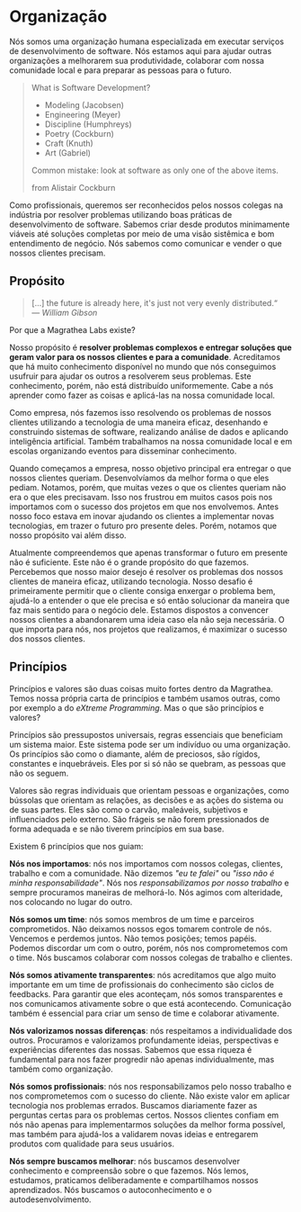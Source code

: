 # Organização

Nós somos uma organização humana especializada em executar serviços de desenvolvimento de software. Nós estamos aqui para ajudar outras organizações a melhorarem sua produtividade, colaborar com nossa comunidade local e para preparar as pessoas para o futuro.

> What is Software Development?
> * Modeling (Jacobsen)
> * Engineering (Meyer)
> * Discipline (Humphreys)
> * Poetry (Cockburn)
> * Craft (Knuth)
> * Art (Gabriel)
>
> Common mistake: look at software as only one of the above items.
>
> from Alistair Cockburn

Como profissionais, queremos ser reconhecidos pelos nossos colegas na indústria por resolver problemas utilizando boas práticas de desenvolvimento de software. Sabemos criar desde produtos minimamente viáveis até soluções completas por meio de uma visão sistêmica e bom entendimento de negócio. Nós sabemos como comunicar e vender o que nossos clientes precisam.

## Propósito

> [...] the future is already here, it's just not very evenly distributed.“
> <br>— *William Gibson*

Por que a Magrathea Labs existe?

Nosso propósito é **resolver problemas complexos e entregar soluções que geram valor para os nossos clientes e para a comunidade**. Acreditamos que há muito conhecimento disponível no mundo que nós conseguimos usufruir para ajudar os outros a resolverem seus problemas. Este conhecimento, porém, não está distribuído uniformemente. Cabe a nós aprender como fazer as coisas e aplicá-las na nossa comunidade local.

Como empresa, nós fazemos isso resolvendo os problemas de nossos clientes utilizando a tecnologia de uma maneira eficaz, desenhando e construindo sistemas de software, realizando análise de dados e aplicando inteligência artificial. Também trabalhamos na nossa comunidade local e em escolas organizando eventos para disseminar conhecimento.

Quando começamos a empresa, nosso objetivo principal era entregar o que nossos clientes queriam. Desenvolvíamos da melhor forma o que eles pediam. Notamos, porém, que muitas vezes o que os clientes queriam não era o que eles precisavam. Isso nos frustrou em muitos casos pois nos importamos com o sucesso dos projetos em que nos envolvemos. Antes nosso foco estava em inovar ajudando os clientes a implementar novas tecnologias, em trazer o futuro pro presente deles. Porém, notamos que nosso propósito vai além disso.

Atualmente compreendemos que apenas transformar o futuro em presente não é suficiente. Este não é o grande propósito do que fazemos. Percebemos que nosso maior desejo é resolver os problemas dos nossos clientes de maneira eficaz, utilizando tecnologia. Nosso desafio é primeiramente permitir que o cliente consiga enxergar o problema bem, ajudá-lo a entender o que ele precisa e só então solucionar da maneira que faz mais sentido para o negócio dele. Estamos dispostos a convencer nossos clientes a abandonarem uma ideia caso ela não seja necessária. O que importa para nós, nos projetos que realizamos, é maximizar o sucesso dos nossos clientes.

## Princípios

Princípios e valores são duas coisas muito fortes dentro da Magrathea. Temos nossa própria carta de princípios e também usamos outras, como por exemplo a do _eXtreme Programming_. Mas o que são princípios e valores?

Princípios são pressupostos universais, regras essenciais que beneficiam um sistema maior. Este sistema pode ser um indivíduo ou uma organização. Os princípios são como o diamante, além de preciosos, são rígidos, constantes e inquebráveis. Eles por si só não se quebram, as pessoas que não os seguem.

Valores são regras individuais que orientam pessoas e organizações, como bússolas que orientam as relações, as decisões e as ações do sistema ou de suas partes. Eles são como o carvão, maleáveis, subjetivos e influenciados pelo externo. São frágeis se não forem pressionados de forma adequada e se não tiverem princípios em sua base.

Existem 6 princípios que nos guiam:

**Nós nos importamos**: nós nos importamos com nossos colegas, clientes, trabalho e com a comunidade. Não dizemos _"eu te falei"_ ou _"isso não é minha responsabilidade"_. Nós nos _responsabilizamos por nosso trabalho_ e sempre procuramos maneiras de melhorá-lo. Nós agimos com alteridade, nos colocando no lugar do outro.

**Nós somos um time**: nós somos membros de um time e parceiros comprometidos. Não deixamos nossos egos tomarem controle de nós. Vencemos e perdemos juntos. Não temos posições; temos papéis. Podemos discordar um com o outro, porém, nós nos comprometemos com o time. Nós buscamos colaborar com nossos colegas de trabalho e clientes.

**Nós somos ativamente transparentes**: nós acreditamos que algo muito importante em um time de profissionais do conhecimento são ciclos de feedbacks. Para garantir que eles aconteçam, nós somos transparentes e nos comunicamos ativamente sobre o que está acontecendo. Comunicação também é essencial para criar um senso de time e colaborar ativamente.

**Nós valorizamos nossas diferenças**: nós respeitamos a individualidade dos outros. Procuramos e valorizamos profundamente ideias, perspectivas e experiências diferentes das nossas. Sabemos que essa riqueza é fundamental para nos fazer progredir não apenas individualmente, mas também como organização.

**Nós somos profissionais**: nós nos responsabilizamos pelo nosso trabalho e nos comprometemos com o sucesso do cliente. Não existe valor em aplicar tecnologia nos problemas errados. Buscamos diariamente fazer as perguntas certas para os problemas certos. Nossos clientes confiam em nós não apenas para implementarmos soluções da melhor forma possível, mas também para ajudá-los a validarem novas ideias e entregarem produtos com qualidade para seus usuários.

**Nós sempre buscamos melhorar**: nós buscamos desenvolver conhecimento e compreensão sobre o que fazemos. Nós lemos, estudamos, praticamos deliberadamente e compartilhamos nossos aprendizados. Nós buscamos o autoconhecimento e o autodesenvolvimento.
